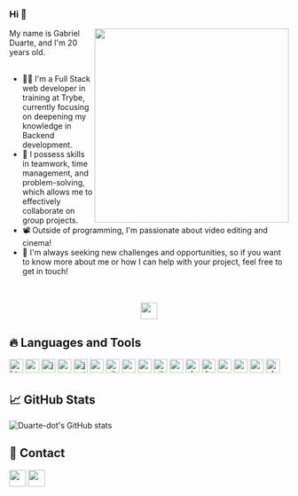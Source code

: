 ### Hi 👋 

<div>
<img src="https://media4.giphy.com/media/SHjOSDkKZ18qOHA5B5/giphy.gif?cid=ecf05e47z2pgmv6xdwhmxml25c3bb884l4vq5lwbyb3nm6sq&rid=giphy.gif&ct=s" width="350" align="right"/>
<p align="left">
My name is Gabriel Duarte, and I'm 20 years old. <br> <br>

- 👨‍💻 I'm a Full Stack web developer in training at Trybe, currently focusing on deepening my knowledge in Backend development. <br>
- 🤝 I possess skills in teamwork, time management, and problem-solving, which allows me to effectively collaborate on group projects. <br>
- 📽️ Outside of programming, I'm passionate about video editing and cinema! <br>
- 🚀 I'm always seeking new challenges and opportunities, so if you want to know more about me or how I can help with your project, feel free to get in touch! 
  <br> <br> <br>
</p>
  
<p align="center">
    <a align="center" href="https://duarte-dot.surge.sh"><img src="https://img.shields.io/badge/Portfolio-%23000000.svg?style=for-the-badge&logo=firefox&logoColor=#FF7139" height="30px" target="_blank"></a>
</p>
</div>

## 🔥 Languages and Tools
<p>
  <img alt="html5" src="https://img.shields.io/badge/HTML5-E34F26?style=for-the-badge&logo=html5&logoColor=white" style="margin-bottom: 4px;" height="25px">
  <img alt="css3" src="https://img.shields.io/badge/CSS3-1572B6?style=for-the-badge&logo=css3&logoColor=white" style="margin-bottom: 4px;" height="25px">
  <img alt="javascript" src="https://img.shields.io/badge/JavaScript-F7DF1E?style=for-the-badge&logo=javascript&logoColor=black" style="margin-bottom: 4px;" height="25px">
  <img alt="react" src="https://img.shields.io/badge/React-20232A?style=for-the-badge&logo=react&logoColor=61DAFB" style="margin-bottom: 4px;" height="25px">
  <img alt="jest" src="https://img.shields.io/badge/Jest-323330?style=for-the-badge&logo=Jest&logoColor=white" style="margin-bottom: 4px;" height="25px">
  <img alt="react testing library" src="https://img.shields.io/badge/testing%20library-323330?style=for-the-badge&logo=testing-library&logoColor=red" style="margin-bottom: 4px;" height="25px">
  <img alt="git" src="https://img.shields.io/badge/GIT-E44C30?style=for-the-badge&logo=git&logoColor=white" style="margin-bottom: 4px;" height="25px">
  <img alt="react router" src="https://img.shields.io/badge/React_Router-CA4245?style=for-the-badge&logo=react-router&logoColor=white" style="margin-bottom: 4px;" height="25px">
  <img alt="redux" src="https://img.shields.io/badge/Redux-593D88?style=for-the-badge&logo=redux&logoColor=white" style="margin-bottom: 4px;" height="25px">
  <img alt="vite" src="https://img.shields.io/badge/vite-%23646CFF.svg?style=for-the-badge&logo=vite&logoColor=white" style="margin-bottom: 4px;" height="25px">
  <img alt="npm" src="https://img.shields.io/badge/NPM-%23CB3837.svg?style=for-the-badge&logo=npm&logoColor=white" style="margin-bottom: 4px;" height="25px">
  <img alt="slack" src="https://img.shields.io/badge/Slack-4A154B?style=for-the-badge&logo=slack&logoColor=white" style="margin-bottom: 4px;" height="25px">
  <img alt="docker" src="https://img.shields.io/badge/Docker-2496ED.svg?style=for-the-badge&logo=Docker&logoColor=white" style="margin-bottom: 4px;" height="25px">
  <img alt="node" src="https://img.shields.io/badge/Node.js-339933.svg?style=for-the-badge&logo=nodedotjs&logoColor=white" style="margin-bottom: 4px;" height="25px">
  <img alt="mysql" src="https://img.shields.io/badge/MySQL-4479A1.svg?style=for-the-badge&logo=MySQL&logoColor=white" style="margin-bottom: 4px;" height="25px">
  <img alt="mocha" src="https://img.shields.io/badge/Mocha-8D6748.svg?style=for-the-badge&logo=Mocha&logoColor=white" style="margin-bottom: 4px;" height="25px">
  <img alt="chai" src="https://img.shields.io/badge/Chai-A30701.svg?style=for-the-badge&logo=Chai&logoColor=white" style="margin-bottom: 4px;" height="25px">
</p>

## 📈 GitHub Stats
![Duarte-dot's GitHub stats](https://github-readme-stats.vercel.app/api?username=duarte-dot&show_icons=true&theme=dracula)

## 👥 Contact
<a align="center" href="mailto:gabrieldvr@outlook.com"><img src="https://img.shields.io/badge/Microsoft%20Outlook-0078D4.svg?style=for-the-badge&logo=Microsoft-Outlook&logoColor=white" height="30px" target="_blank"></a>
<a align="center" href="https://www.linkedin.com/in/duarte-dev/"><img src="https://img.shields.io/badge/linkedin-%230077B5.svg?style=for-the-badge&logo=linkedin&logoColor=white" height="30px" target="_blank"></a>
